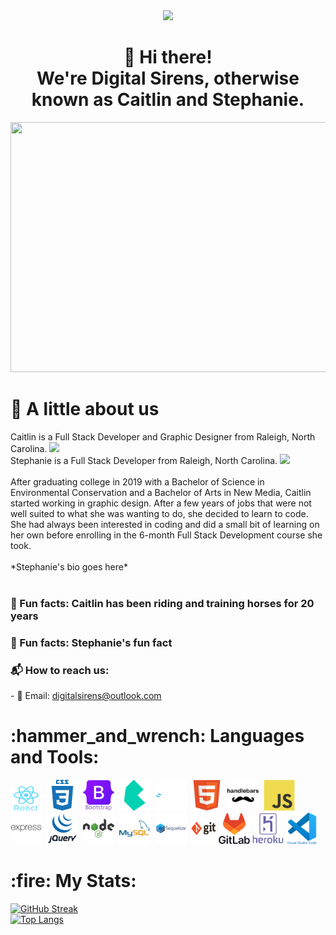 <div id='header' align='center'>
  <img src="https://media.giphy.com/media/igRW3jH2LcCVzMqi5F/giphy.gif" width="300"/>
</div>
<div id='hello' align='center'>
  <h1>👋 Hi there! </br> 
    We're Digital Sirens, otherwise known as Caitlin and Stephanie.</h1>
</div>
<div align='center'>
  <img src="https://media.giphy.com/media/L1R1tvI9svkIWwpVYr/giphy.gif" width="1000" height="400"/>
</div>
<div id='about-me'>
  <h1> 🌼 A little about us</h1>
  Caitlin is a Full Stack Developer and Graphic Designer from Raleigh, North Carolina. <img src="https://media.giphy.com/media/WUlplcMpOCEmTGBtBW/giphy.gif" width="75">
</br>
  Stephanie is a Full Stack Developer from Raleigh, North Carolina. <img src="https://media.giphy.com/media/WUlplcMpOCEmTGBtBW/giphy.gif" width="75">
</br>
</br>
  After graduating college in 2019 with a Bachelor of Science in Environmental Conservation and a Bachelor of Arts in New Media, Caitlin started working in graphic design. After a few years of jobs that were not well suited to what she was wanting to do, she decided to learn to code. She had always been interested in coding and did a small bit of learning on her own before enrolling in the 6-month Full Stack Development course she took.
</br>
</br>
  *Stephanie's bio goes here*
</div>
</br>
<h3>🐴 Fun facts: Caitlin has been riding and training horses for 20 years</h3>
<h3>🐴 Fun facts: Stephanie's fun fact</h3>
<h3>📬 How to reach us:</h3>
- 📧 Email: <a href='mailto:digitalsirens@outlook.com'>digitalsirens@outlook.com</a>
</br>
<h1>:hammer_and_wrench: Languages and Tools:</h1>
  <div>
    <img src="https://github.com/devicons/devicon/blob/master/icons/react/react-original-wordmark.svg" title="React"            alt="React" width="50" height="40"/>&nbsp;
    <img src="https://github.com/devicons/devicon/blob/master/icons/css3/css3-plain-wordmark.svg"  title="CSS" alt="CSS"        width="50" height="50"/>&nbsp;
    <img src="https://github.com/devicons/devicon/blob/master/icons/bootstrap/bootstrap-original-wordmark.svg"                  title="Bootstrap" alt="Bootstrap" width="50" height="50"/>&nbsp;
    <img src="https://github.com/devicons/devicon/blob/master/icons/bulma/bulma-plain.svg" title="Bulma" alt="Bulma"            width="50" height="50"/>&nbsp;
    <img src="https://github.com/devicons/devicon/blob/master/icons/tailwindcss/tailwindcss-original-wordmark.svg"              title="TailwindCSS" alt="TailwindCSS" width="50" height="50"/>&nbsp;
    <img src="https://github.com/devicons/devicon/blob/master/icons/html5/html5-original.svg" title="HTML5" alt="HTML"          width="50" height="50"/>&nbsp;
    <img src="https://github.com/devicons/devicon/blob/master/icons/handlebars/handlebars-original-wordmark.svg"                title="Handlebars" alt="Handlebars" width="50" height="50"/>&nbsp;
    <img src="https://github.com/devicons/devicon/blob/master/icons/javascript/javascript-original.svg" title="JavaScript"      alt="JavaScript" width="50" height="50"/>&nbsp;
    <img src="https://github.com/devicons/devicon/blob/master/icons/express/express-original-wordmark.svg" title="Express"      alt="Express" width="50" height="50"/>&nbsp;
    <img src="https://github.com/devicons/devicon/blob/master/icons/jquery/jquery-original-wordmark.svg" title="jQuery"         alt="jQuery" width="50" height="50"/>&nbsp;
    <img src="https://github.com/devicons/devicon/blob/master/icons/nodejs/nodejs-original-wordmark.svg" title="nodejs"         alt="nodejs" width="50" height="50"/>&nbsp;
    <img src="https://github.com/devicons/devicon/blob/master/icons/mysql/mysql-original-wordmark.svg" title="MySQL"            alt="MySQL" width="50" height="50"/>&nbsp;
    <img src="https://github.com/devicons/devicon/blob/master/icons/sequelize/sequelize-original-wordmark.svg"                  title="Sequelize" alt="Sequelize" width="50" height="50"/>&nbsp;
    <img src="https://github.com/devicons/devicon/blob/master/icons/git/git-original-wordmark.svg" title="Git" **alt="Git"      width="40" height="50"/>
    <img src="https://github.com/devicons/devicon/blob/master/icons/gitlab/gitlab-original-wordmark.svg" title="GitLab"         **alt="GitLab" width="50" height="50"/>
    <img src="https://github.com/devicons/devicon/blob/master/icons/heroku/heroku-original-wordmark.svg" title="Heroku"         **alt="Heroku" width="50" height="50"/>
    <img src="https://github.com/devicons/devicon/blob/master/icons/vscode/vscode-original-wordmark.svg" title="VSCode"         **alt="VSCode" width="50" height="50"/>
  </div>
</div>
<h1>:fire: My Stats:</h1>
<a href="https://git.io/streak-stats">
  <img src="https://streak-stats.demolab.com?user=DigitalSirens&theme=modern-lilac2" alt="GitHub Streak" />
</a>
</br>
<a href="https://github.com/anuraghazra/github-readme-stats">
  <img src="https://github-readme-stats.vercel.app/api/top-langs/?username=DigitalSirens&layout=compact&theme=jolly" alt="Top Langs" />
</a>
